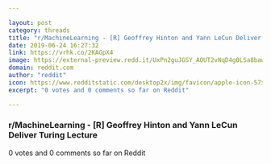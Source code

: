 ```yaml
---

layout: post
category: threads
title: "r/MachineLearning - [R] Geoffrey Hinton and Yann LeCun Deliver Turing Lecture"
date: 2019-06-24 16:27:32
link: https://vrhk.co/2KAGpX4
image: https://external-preview.redd.it/UxPn2guJGSY_AOUT2vNqD4g0LSa8baw4aNp6-yx-eTo.jpg?auto=webp&s=05c6de16f13d2d9af41e0df8cb8af2dcdea94558
domain: reddit.com
author: "reddit"
icon: https://www.redditstatic.com/desktop2x/img/favicon/apple-icon-57x57.png
excerpt: "0 votes and 0 comments so far on Reddit"

---
```


### r/MachineLearning - [R] Geoffrey Hinton and Yann LeCun Deliver Turing Lecture

0 votes and 0 comments so far on Reddit